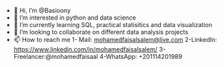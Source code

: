 - 👋 Hi, I’m @Basioony
- 👀 I’m interested in python and data science
- 🌱 I’m currently learning SQL, practical statisitics and data visualization
- 💞️ I’m looking to collaborate on different data analysis projects
- 📫 How to reach me 
         1- Mail: mohamedfaisalsalem@live.com
         2-LinkedIn: https://www.linkedin.com/in/mohamedfaisalsalem/
         3-Freelancer:@mohamedfaisaal
         4-WhatsApp: +201114201989

<!---
Basioony/Basioony is a ✨ special ✨ repository because its `README.md` (this file) appears on your GitHub profile.
You can click the Preview link to take a look at your changes.
--->
